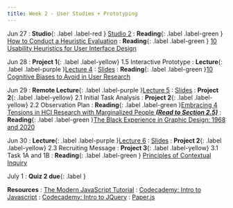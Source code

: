 ```yaml
---
title: Week 2 - User Studies + Prototyping
---
```


Jun 27
: **Studio**{: .label .label-red } [Studio 2](#)
: **Reading**{: .label .label-green } [How to Conduct a Heuristic Evaluation](https://www.nngroup.com/articles/how-to-conduct-a-heuristic-evaluation/)
: **Reading**{: .label .label-green } [10 Usability Heuristics for User Interface Design](https://www.nngroup.com/articles/ten-usability-heuristics/)


Jun 28
: **Project 1**{: .label .label-yellow} 1.5 Interactive Prototype
: **Lecture**{: .label .label-purple }[Lecture 4](#)
  : [Slides](#)
: **Reading**{: .label .label-green }[10 Cognitive Biases to Avoid in User Research](https://uxdesign.cc/10-cognitive-biases-to-avoid-in-user-research-and-how-to-avoid-them-993aa397c8c6)

Jun 29
: **Remote Lecture**{: .label .label-purple }[Lecture 5](#)
   : [Slides](#)
: **Project 2**{: .label .label-yellow} 2.1 Initial Task Analysis
: **Project 2**{: .label .label-yellow} 2.2 Observation Plan
: **Reading**{: .label .label-green }[Embracing 4 Tensions in HCI Research with Marginalized People _**(Read to Section 2.5)**_](https://www.smunson.com/portfolio/projects/Liang-HCIRwithMarginalizedPeople-Preprint.pdf)
: **Reading**{: .label .label-green }[The Black Experience in Graphic Design: 1968 and 2020](https://letterformarchive.org/news/view/the-black-experience-in-graphic-design-1968-and-2020)


Jun 30
: **Lecture**{: .label .label-purple }[Lecture 6](#)
  : [Slides](#)
: **Project 2**{: .label .label-yellow} 2.3 Recruiting Message
: **Project 3**{: .label .label-yellow} 3.1 Task 1A and 1B
: **Reading**{: .label .label-green } [Principles of Contextual Inquiry](https://drive.google.com/file/d/1KomuKGYFFKYJ3WbEHtGIWnndhooajf0D/view?usp=sharing)

July 1
: **Quiz 2 due**{: .label }

**Resources**
: [The Modern JavaScript Tutorial](https://javascript.info/)
: [Codecademy: Intro to Javascript](https://www.codecademy.com/learn/introduction-to-javascript)
: [Codecademy: Intro to JQuery](https://www.codecademy.com/learn/learn-jquery)
: [Paper.js](http://paperjs.org/)

